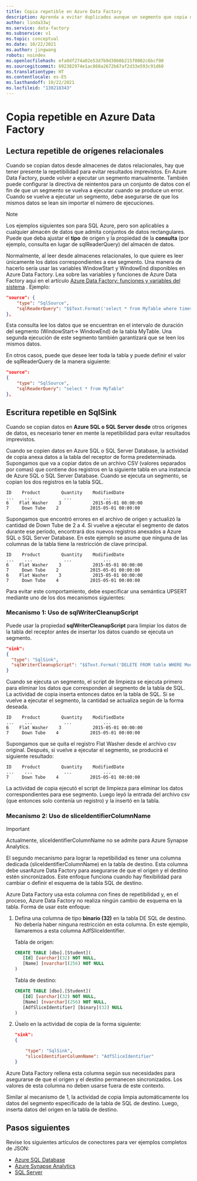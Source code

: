```yaml
---
title: Copia repetible en Azure Data Factory
description: Aprenda a evitar duplicados aunque un segmento que copia datos se ejecute más de una vez.
author: linda33wj
ms.service: data-factory
ms.subservice: v1
ms.topic: conceptual
ms.date: 10/22/2021
ms.author: jingwang
robots: noindex
ms.openlocfilehash: efa0df274a02e53d7b9d30b0b215f0082c6bcf90
ms.sourcegitcommit: 692382974e1ac868a2672b67af2d33e593c91d60
ms.translationtype: HT
ms.contentlocale: es-ES
ms.lasthandoff: 10/22/2021
ms.locfileid: "130218343"
---
```

# <a name="repeatable-copy-in-azure-data-factory"></a>Copia repetible en Azure Data Factory

## <a name="repeatable-read-from-relational-sources"></a>Lectura repetible de orígenes relacionales
Cuando se copian datos desde almacenes de datos relacionales, hay que tener presente la repetibilidad para evitar resultados imprevistos. En Azure Data Factory, puede volver a ejecutar un segmento manualmente. También puede configurar la directiva de reintentos para un conjunto de datos con el fin de que un segmento se vuelva a ejecutar cuando se produce un error. Cuando se vuelve a ejecutar un segmento, debe asegurarse de que los mismos datos se lean sin importar el número de ejecuciones.  
 
> [!NOTE]
> Los ejemplos siguientes son para SQL Azure, pero son aplicables a cualquier almacén de datos que admita conjuntos de datos rectangulares. Puede que deba ajustar el **tipo** de origen y la propiedad de la **consulta** (por ejemplo, consulta en lugar de sqlReaderQuery) del almacén de datos.   

Normalmente, al leer desde almacenes relacionales, lo que quiere es leer únicamente los datos correspondientes a ese segmento. Una manera de hacerlo sería usar las variables WindowStart y WindowEnd disponibles en Azure Data Factory. Lea sobre las variables y funciones de Azure Data Factory aquí en el artículo [Azure Data Factory: funciones y variables del sistema](data-factory-functions-variables.md) . Ejemplo: 

```json
"source": {
    "type": "SqlSource",
    "sqlReaderQuery": "$$Text.Format('select * from MyTable where timestampcolumn >= \\'{0:yyyy-MM-dd HH:mm\\' AND timestampcolumn < \\'{1:yyyy-MM-dd HH:mm\\'', WindowStart, WindowEnd)"
},
```
Esta consulta lee los datos que se encuentran en el intervalo de duración del segmento (WindowStart-> WindowEnd) de la tabla MyTable. Una segunda ejecución de este segmento también garantizará que se leen los mismos datos. 

En otros casos, puede que desee leer toda la tabla y puede definir el valor de sqlReaderQuery de la manera siguiente:

```json
"source": 
{            
    "type": "SqlSource",
    "sqlReaderQuery": "select * from MyTable"
},
```

## <a name="repeatable-write-to-sqlsink"></a>Escritura repetible en SqlSink
Cuando se copian datos en **Azure SQL o SQL Server desde** otros orígenes de datos, es necesario tener en mente la repetibilidad para evitar resultados imprevistos. 

Cuando se copien datos en Azure SQL o SQL Server Database, la actividad de copia anexa datos a la tabla del receptor de forma predeterminada. Supongamos que va a copiar datos de un archivo CSV (valores separados por comas) que contiene dos registros en la siguiente tabla en una instancia de Azure SQL o SQL Server Database. Cuando se ejecuta un segmento, se copian los dos registros en la tabla SQL. 

```
ID    Product        Quantity    ModifiedDate
...    ...            ...            ...
6    Flat Washer    3            2015-05-01 00:00:00
7     Down Tube    2            2015-05-01 00:00:00
```

Supongamos que encontró errores en el archivo de origen y actualizó la cantidad de Down Tube de 2 a 4. Si vuelve a ejecutar el segmento de datos durante ese período, encontrará dos nuevos registros anexados a Azure SQL o SQL Server Database. En este ejemplo se asume que ninguna de las columnas de la tabla tiene la restricción de clave principal.

```
ID    Product        Quantity    ModifiedDate
...    ...            ...            ...
6    Flat Washer    3            2015-05-01 00:00:00
7     Down Tube    2            2015-05-01 00:00:00
6    Flat Washer    3            2015-05-01 00:00:00
7     Down Tube    4            2015-05-01 00:00:00
```

Para evitar este comportamiento, debe especificar una semántica UPSERT mediante uno de los dos mecanismos siguientes:

### <a name="mechanism-1-using-sqlwritercleanupscript"></a>Mecanismo 1: Uso de sqlWriterCleanupScript
Puede usar la propiedad **sqlWriterCleanupScript** para limpiar los datos de la tabla del receptor antes de insertar los datos cuando se ejecuta un segmento. 

```json
"sink":  
{ 
  "type": "SqlSink", 
  "sqlWriterCleanupScript": "$$Text.Format('DELETE FROM table WHERE ModifiedDate >= \\'{0:yyyy-MM-dd HH:mm}\\' AND ModifiedDate < \\'{1:yyyy-MM-dd HH:mm}\\'', WindowStart, WindowEnd)"
}
```

Cuando se ejecuta un segmento, el script de limpieza se ejecuta primero para eliminar los datos que corresponden al segmento de la tabla de SQL. La actividad de copia inserta entonces datos en la tabla de SQL. Si se vuelve a ejecutar el segmento, la cantidad se actualiza según de la forma deseada.

```
ID    Product        Quantity    ModifiedDate
...    ...            ...            ...
6    Flat Washer    3            2015-05-01 00:00:00
7     Down Tube    4            2015-05-01 00:00:00
```

Supongamos que se quita el registro Flat Washer desde el archivo csv original. Después, si vuelve a ejecutar el segmento, se producirá el siguiente resultado: 

```
ID    Product        Quantity    ModifiedDate
...    ...            ...            ...
7     Down Tube    4            2015-05-01 00:00:00
```

La actividad de copia ejecutó el script de limpieza para eliminar los datos correspondientes para ese segmento. Luego leyó la entrada del archivo csv (que entonces solo contenía un registro) y la insertó en la tabla. 

### <a name="mechanism-2-using-sliceidentifiercolumnname"></a>Mecanismo 2: Uso de sliceIdentifierColumnName
> [!IMPORTANT]
> Actualmente, sliceIdentifierColumnName no se admite para Azure Synapse Analytics. 

El segundo mecanismo para lograr la repetibilidad es tener una columna dedicada (sliceIdentifierColumnName) en la tabla de destino. Esta columna debe usarAzure Data Factory para asegurarse de que el origen y el destino estén sincronizados. Este enfoque funciona cuando hay flexibilidad para cambiar o definir el esquema de la tabla SQL de destino. 

Azure Data Factory usa esta columna con fines de repetibilidad y, en el proceso, Azure Data Factory no realiza ningún cambio de esquema en la tabla. Forma de usar este enfoque:

1. Defina una columna de tipo **binario (32)** en la tabla DE SQL de destino. No debería haber ninguna restricción en esta columna. En este ejemplo, llamaremos a esta columna AdfSliceIdentifier.


    Tabla de origen:

    ```sql
    CREATE TABLE [dbo].[Student](
       [Id] [varchar](32) NOT NULL,
       [Name] [nvarchar](256) NOT NULL
    )
    ```

    Tabla de destino: 

    ```sql
    CREATE TABLE [dbo].[Student](
       [Id] [varchar](32) NOT NULL,
       [Name] [nvarchar](256) NOT NULL,
       [AdfSliceIdentifier] [binary](32) NULL
    )
    ```

1. Úselo en la actividad de copia de la forma siguiente:
   
    ```json
    "sink":  
    { 
   
        "type": "SqlSink", 
        "sliceIdentifierColumnName": "AdfSliceIdentifier"
    }
    ```

Azure Data Factory rellena esta columna según sus necesidades para asegurarse de que el origen y el destino permanecen sincronizados. Los valores de esta columna no deben usarse fuera de este contexto. 

Similar al mecanismo de 1, la actividad de copia limpia automáticamente los datos del segmento especificado de la tabla de SQL de destino. Luego, inserta datos del origen en la tabla de destino. 

## <a name="next-steps"></a>Pasos siguientes
Revise los siguientes artículos de conectores para ver ejemplos completos de JSON: 

- [Azure SQL Database](data-factory-azure-sql-connector.md)
- [Azure Synapse Analytics](data-factory-azure-sql-data-warehouse-connector.md)
- [SQL Server](data-factory-sqlserver-connector.md)
